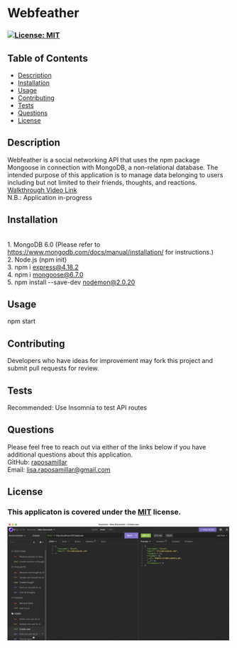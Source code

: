 # Webfeather

  ### [![License: MIT](https://img.shields.io/badge/License-MIT-yellow.svg)](https://opensource.org/licenses/MIT) 

  ## Table of Contents
  - [Description](#description)
  - [Installation](#installation)
  - [Usage](#usage)
  - [Contributing](#contributing)
  - [Tests](#tests)
  - [Questions](#questions)
  - [License](#license)

  ## Description 
  Webfeather is a social networking API that uses the npm package Mongoose in connection with MongoDB, a non-relational database.  The intended purpose of this application is to manage data belonging to users including but not limited to their friends, thoughts, and reactions.<br><a href="https://drive.google.com/file/d/1M5VSBXWXOF80EcPO0lIS6uxpvW0YB9UV/view?usp=sharing">Walkthrough Video Link</a><br>
  N.B.: Application in-progress
  
  ## Installation 
  <br>1. MongoDB 6.0 (Please refer to https://www.mongodb.com/docs/manual/installation/ for instructions.)<br>2. Node.js (npm init)<br>3. npm i express@4.18.2<br>4. npm i mongoose@6.7.0<br>5. npm install --save-dev nodemon@2.0.20
  
  ## Usage
  npm start

  ## Contributing 
  Developers who have ideas for improvement may fork this project and submit pull requests for review.

  ## Tests
  Recommended: Use Insomnia to test API routes

  ## Questions 
  Please feel free to reach out via either of the links below if you have additional questions about this application.</br>
  GitHub: <a href="https://github.com/raposamillar/">raposamillar</a></br>
  Email: lisa.raposamillar@gmail.com

  ## License
  ### This applicaton is covered under the [MIT](https://choosealicense.com/licenses/mit/) license.

  <img src="./public/assets/images/screenshot-1.jpg" width="500" />
